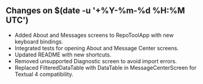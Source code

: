 ## Changes on $(date -u '+%Y-%m-%d %H:%M UTC')
- Added About and Messages screens to RepoToolApp with new keyboard bindings.
- Integrated tests for opening About and Message Center screens.
- Updated README with new shortcuts.
- Removed unsupported Diagnostic screen to avoid import errors.
- Replaced FilteredDataTable with DataTable in MessageCenterScreen for Textual 4 compatibility.
